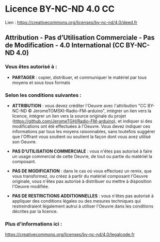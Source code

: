 # Licence BY-NC-ND 4.0 CC

Lien : https://creativecommons.org/licenses/by-nc-nd/4.0/deed.fr


## Attribution - Pas d’Utilisation Commerciale - Pas de Modification - 4.0 International (CC BY-NC-ND 4.0)


### Vous êtes autorisé à :

- **PARTAGER** : copier, distribuer, et communiquer le matériel par tous moyens et sous tous formats

### Selon les conditions suivantes :

- **ATTRIBUTION** : vous devez créditer l'Oeuvre avec l'attribution "CC BY-NC-ND © JeromeTOMSKI-Radio-FM-arduino", intégrer un lien vers la licence, intégrer un lien vers la source originale du projet (https://github.com/JeromeTGH/Radio-FM-arduino), et indiquer si des modifications ont été effectuées à l'Oeuvre. Vous devez indiquer ces informations par tous les moyens raisonnables, sans toutefois suggérer que l'Offrant vous soutient ou soutient la façon dont vous avez utilisé son Oeuvre.

- **PAS D'UTILISATION COMMERCIALE** : vous n'êtes pas autorisé à faire un usage commercial de cette Oeuvre, de tout ou partie du matériel la composant.

- **PAS DE MODIFICATION** : dans le cas où vous effectuez un remix, que vous transformez, ou créez à partir du matériel composant l'Oeuvre originale, vous n'êtes pas autorisé à distribuer ou mettre à disposition l'Oeuvre modifiée.

- **PAS DE RESTRICTIONS ADDITIONNELLES** : vous n'êtes pas autorisé à appliquer des conditions légales ou des mesures techniques qui restreindraient légalement autrui à utiliser l'Oeuvre dans les conditions décrites par la licence.


### Plus d'informations ici :

https://creativecommons.org/licenses/by-nc-nd/4.0/legalcode.fr